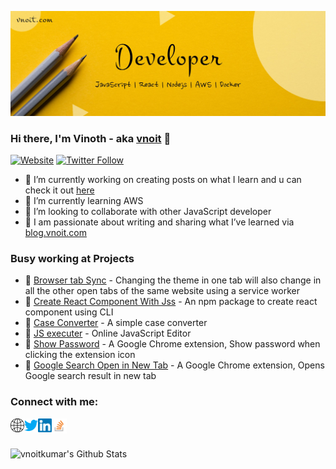 ![Vnoit](./cover.jpg)

### Hi there, I'm Vinoth - aka [vnoit][website] 👋

[![Website](https://img.shields.io/website?label=vnoit.com&style=for-the-badge&url=https://vnoit.com)](https://vnoit.com)
[![Twitter Follow](https://img.shields.io/twitter/follow/vnoitkumar?color=1DA1F2&logo=twitter&style=for-the-badge)](https://twitter.com/intent/follow?original_referer=https://github.com/vnoitkumar&screen_name=vnoitkumar)

- 🔭 I’m currently working on creating posts on what I learn and u can check it out [here](https://blog.vnoit.com/posts)
- 🌱 I’m currently learning AWS
- 👯 I’m looking to collaborate with other JavaScript developer
- 🔖 I am passionate about writing and sharing what I’ve learned via [blog.vnoit.com](https://blog.vnoit.com)


### Busy working at Projects
- 📌 [Browser tab Sync](https://tab-sync.vnoit.com/) - Changing the theme in one tab will also change in all the other open tabs of the same website using a service worker
- 📌 [Create React Component With Jss](https://www.npmjs.com/package/create-react-component-with-jss) - An npm package to create react component using CLI
- 📌 [Case Converter](https://case-converter.vnoit.com) - A simple case converter
- 📌 [JS executer](https://jsexecuter.vnoit.com) - Online JavaScript Editor
- 📌 [Show Password](https://chrome.google.com/webstore/detail/show-password/gjelmlndokgfcnodogpcijjpoggcdnak) - A Google Chrome extension, Show password when clicking the extension icon
- 📌 [Google Search Open in New Tab](https://chrome.google.com/webstore/detail/google-search-open-in-new/eejfhilgmkohahomgoidbbjodlancndk) - A Google Chrome extension, Opens Google search result in new tab

### Connect with me:

[<img align="left" alt="vnoit.com" width="22px" src="./web.svg" />][website]
[<img align="left" alt="Vnoit | Twitter" width="22px" src="./twitter.svg" />][twitter]
[<img align="left" alt="Vnoit | LinkedIn" width="22px" src="./linkedin.svg" />][linkedin]
[<img align="left" alt="Vnoit | LinkedIn" width="24px" src="./so-icon.svg" />][stackoverflow]

<br /><br />

<!-- ### Languages / Frameworks / Libraries / Tools:
### 📕 Latest Blog Posts
https://github.com/codeSTACKr/codeSTACKr
➡️ [more blog posts...][blog] -->

<img class="github-stats" alt="vnoitkumar's Github Stats" src="https://github-readme-stats.codestackr.vercel.app/api?username=vnoitkumar&show_icons=true" />

[website]: https://vnoit.com
[blog]: https://blog.vnoit.com
[twitter]: https://twitter.com/vnoitkumar
[linkedin]: https://www.linkedin.com/in/vnoitkumar
[stackoverflow]: https://stackoverflow.com/users/5154807/vnoitkumar
